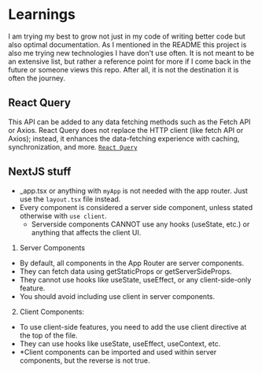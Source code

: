 # Learnings
I am trying my best to grow not just in my code of writing better code but also optimal documentation. As I mentioned in the
README this project is also me trying new technologies I have don't use often. It is not meant to be an extensive list,
but rather a reference point for more if I come back in the future or someone views this repo. After all, it is not
the destination it is often the journey.

## React Query
This API can be added to any data fetching methods such as the Fetch API or Axios. React Query does not replace the HTTP client (like fetch API or Axios); instead, it enhances the data-fetching experience with caching, synchronization, and more.
[`React Query`](https://tanstack.com/query/latest/docs/framework/react/overview)

## NextJS stuff 
- _app.tsx or anything with `myApp` is not needed with the app router. Just use the `layout.tsx` file instead.
- Every component is considered a server side component, unless stated otherwise with `use client`. 
    - Serverside components CANNOT use any hooks (useState, etc.) or anything that affects the client UI.
    
1. Server Components 
- By default, all components in the App Router are server components.
- They can fetch data using getStaticProps or getServerSideProps.
- They cannot use hooks like useState, useEffect, or any client-side-only feature.
- You should avoid including use client in server components.

2. Client Components:
- To use client-side features, you need to add the use client directive at the top of the file.
- They can use hooks like useState, useEffect, useContext, etc.
- *Client components can be imported and used within server components, but the reverse is not true.